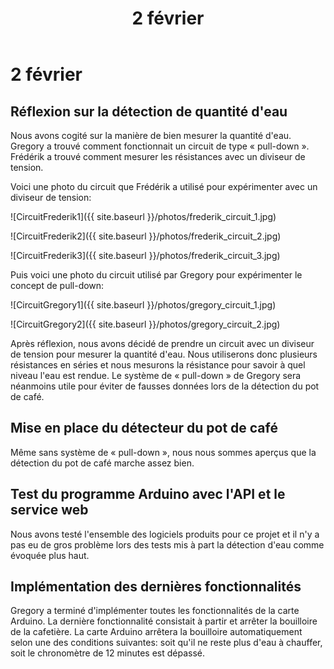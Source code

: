 ﻿---
title: 2 février
layout: default
---

2 février
==========

Réflexion sur la détection de quantité d'eau
--------------------------------------------

Nous avons cogité sur la manière de bien mesurer la quantité d'eau. Gregory
a trouvé comment fonctionnait un circuit de type « pull-down ». Frédérik a trouvé comment
mesurer les résistances avec un diviseur de tension. 

Voici une photo du circuit que Frédérik a utilisé pour expérimenter avec
un diviseur de tension:

![CircuitFrederik1]({{ site.baseurl }}/photos/frederik_circuit_1.jpg)

![CircuitFrederik2]({{ site.baseurl }}/photos/frederik_circuit_2.jpg)

![CircuitFrederik3]({{ site.baseurl }}/photos/frederik_circuit_3.jpg)

Puis voici une photo du circuit utilisé par Gregory pour expérimenter le
concept de pull-down:

![CircuitGregory1]({{ site.baseurl }}/photos/gregory_circuit_1.jpg)

![CircuitGregory2]({{ site.baseurl }}/photos/gregory_circuit_2.jpg)

Après réflexion, nous avons décidé de prendre un circuit avec un diviseur de
tension pour mesurer la quantité d'eau. Nous utiliserons donc 
plusieurs résistances en séries et nous mesurons la résistance pour savoir
à quel niveau l'eau est rendue. Le système de « pull-down » de Gregory sera
néanmoins utile pour éviter de fausses données lors de la détection du pot de
café.

Mise en place du détecteur du pot de café
-----------------------------------------

Même sans système de « pull-down », nous nous sommes aperçus que la détection du
pot de café marche assez bien.

Test du programme Arduino avec l'API et le service web
------------------------------------------------------

Nous avons testé l'ensemble des logiciels produits pour ce projet et il n'y a
pas eu de gros problème lors des tests mis à part la détection d'eau comme
évoquée plus haut.

Implémentation des dernières fonctionnalités
--------------------------------------------

Gregory a terminé d'implémenter toutes les fonctionnalités de la carte
Arduino. La dernière fonctionnalité consistait à partir et arrêter la
bouilloire de la cafetière. La carte Arduino arrêtera la bouilloire
automatiquement selon une des conditions suivantes: soit qu'il ne reste
plus d'eau à chauffer, soit le chronomètre de 12 minutes est dépassé.

